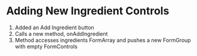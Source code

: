 # Adding New Ingredient Controls
01. Added an Add Ingredient button
02. Calls a new method, onAddIngredient
03. Method accesses ingredients FormArray and pushes a new FormGroup with empty FormControls